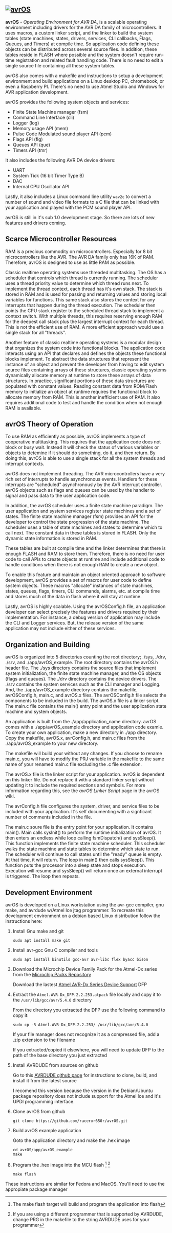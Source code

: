 [![avrOS](docs/avrOS.gif "avrOS")](https://github.com/racerxr650r/avrOS)
---

**avrOS** - _Operating Environment for AVR DA_, is a scalable operating environment 
including drivers for the AVR DA family of microcontrollers. It uses macros, a 
custom linker script, and the linker to build the system tables (state machines,
states, drivers, services, CLI callbacks, Flags, Queues, and Timers) at compile 
time. So application code defining these objects can be distributed across several
source files. In addition, these tables reside in FLASH where possible and the
system doesn't require run-time registration and related fault handling code.
There is no need to edit a single source file containing all these system tables.

avrOS also comes with a makefile and instructions to setup a development
environment and build applications on a Linux desktop PC, chromebook, or even a
Raspberry PI. There's no need to use Atmel Studio and Windows for AVR application
development.

avrOS provides the following system objects and services:

* Finite State Machine manager (fsm)
* Command Line Interface (cli)
* Logger (log)
* Memory usage API (mem)
* Pulse Code Modulated sound player API (pcm)
* Flags API (flg)
* Queues API (que)
* Timers API (tmr)

It also includes the following AVR DA device drivers:

* UART
* System Tick (16 bit Timer Type B)
* DAC
* Internal CPU Oscillator API

Lastly, it also includes a Linux command line utility `wav2c` to convert a 
number of sound and video file formats to a C file that can be linked with
your application and played with the PCM sound player API.

avrOS is still in it's sub 1.0 development stage. So there are lots of new 
features and drivers coming.

## Scarce Microcontroller Resources

RAM is a precious commodity on microcontrollers. Especially for 8 bit 
microcontrollers like the AVR. The AVR DA family only has 16K of RAM. 
Therefore, avrOS is designed to use as little RAM as possible.

Classic realtime operating systems use threaded multitasking. The OS has a 
scheduler that controls which thread is currently running. The scheduler uses a
thread priority value to determine which thread runs next. To implement the 
thread context, each thread has it's own stack. The stack is stored in RAM and
is used for passing and returning values and storing local variables for 
functions. This same stack also stores the context for any interrupts that 
happen during the thread execution. The scheduler then points the CPU stack
register to the scheduled thread stack to implement a context switch. With 
multiple threads, this requires reserving enough RAM for the deepest call stack
plus the largest interrupt context for each thread. This is not the efficient
use of RAM. A more efficient approach would use a single stack for all 
"threads".

Another feature of classic realtime operating systems is a modular design that 
organizes the system code into functional blocks. The application code
interacts using an API that declares and defines the objects these functional
blocks implement. To abstract the data structures that represent the instance
of an object and prevent the developer from having to edit system source files
containing arrays of these structures, classic operating systems dynamically
allocate memory at runtime to store these arrays of data structures. In
practice, significant portions of these data structures are populated with
constant values. Reading constant data from ROM/Flash memory to initialize an
object at runtime requires the functional block to allocate memory from RAM.
This is another inefficient use of RAM. It also requires additional code to
test and handle the condition when not enough RAM is available.

## avrOS Theory of Operation

To use RAM as efficiently as possible, avrOS implements a type of cooperative
multitasking. This requires that the application code does not block or busy
wait. Instead it will check the status of various variables or objects to 
detemine if it should do something, do it, and then return. By doing this,
avrOS is able to use a single stack for all the system threads and interrupt 
contexts.

avrOS does not implement threading. The AVR microcontrollers have a very rich
set of interrupts to handle asynchronous events. Handlers for these interrupts
are "scheduled" asynchronously by the AVR interrupt controller. avrOS objects
such as flags and queues can be used by the handler to signal and pass data to
the user application code.

In addition, the avrOS scheduler uses a finite state machine paradigm. The user
application and system services register state machines and a set of states.
The finite state machine manager (fsm) provides an API for the developer to
control the state progression of the state machine. The scheduler uses a table
of state machines and states to determine which to call next. The constant data
in these tables is stored in FLASH. Only the dynamic state information is
stored in RAM. 

These tables are built at compile time and the linker determines that there is
enough FLASH and RAM to store them. Therefore, there is no need for user code
to call APIs to create objects at runtime and include additional code to handle
conditions when there is not enough RAM to create a new object.

To enable this feature and maintain an object oriented approach to software
development, avrOS provides a set of macros for user code to define system
objects. These macros "allocate" instances of state machines, states, queues,
flags, timers, CLI commands, alarms, etc. at compile time and stores much of
the data in flash where it will stay at runtime.

Lastly, avrOS is highly scalable. Using the avrOSConfig.h file, an application
developer can select precisely the features and drivers required by their
implementation. For instance, a debug version of application may include the
CLI and Logger services. But, the release version of the same application may
not include either of these services.

## Organization and Building

avrOS is organized into 5 directories counting the root directory; ./sys,
./drv, ./srv, and ./app/avrOS_example. The root directory contains the
avrOS.h header file. The ./sys directory contains the source files that
implement system initialization, the finite state machine manager, and the OS
objects (flags and queues). The ./drv directory contains the device drivers.
The ./srv contains the system services such as the CLI manager and Logging.
And, the ./app/avrOS_example directory contains the makefile, avrOSConfig.h,
main.c, and avrOS.x files. The avrOSConfig.h file selects the components to
be included in the build. The avrOS.x file is a linker script. The main.c
file contains the main() entry point and the user application state machine
and system objects.

An application is built from the ./app/application_name directory. avrOS
comes with a ./app/avrOS_example directory and application code examle.
To create your own application, make a new directory in ./app directory.
Copy the makefile, avrOS.x, avrConfig.h, and main.c files from the 
./app/avrOS_example to your new directory. 

The makefile will build your without any changes. If you choose to rename
main.c, you will have to modify the PRJ variable in the makefile to the same
name of your renamed main.c file excluding the .c file extension.

The avrOS.x file is the linker script for your application. avrOS is dependent
on this linker file. Do not replace it with a standard linker script without
updating it to include the required sections and symbols. For more
information regarding this, see the *avrOS Linker Script* page in the avrOS
wiki.

The avrConfig.h file configures the system, driver, and service files to be
included with your application. It's self documenting with a signficant
number of comments included in the file.

The main.c soure file is the entry point for your application. It contains
main(). Main calls sysInit() to perform the runtime initialization of avrOS.
It then enters an endless while loop calling fsmDispatch() and sysSleep().
This function implements the finite state machine scheduler. This scheduler
walks the state machine and state tables to determine which state to run.
The scheduler will continue to call states until the "ready" queue is empty.
At that time, it will return. The loop in main() then calls sysSleep(). This
function puts the processor into a sleep state and stops execution.
Execution will resume and sysSleep() will return once an external interrupt
is triggered. The loop then repeats.

## Development Environment

avrOS is developed on a Linux workstation using the avr-gcc compiler, gnu make,
and avrdude w/Atmel Ice jtag programmer. To recreate this development 
environment on a debian based Linux distribution follow the instructions here:

1. Install Gnu make and git

    ```console    
    sudo apt install make git
    ```

2. Install avr-gcc Gnu C compiler and tools

    ```console
    sudo apt install binutils gcc-avr avr-libc flex byacc bison
    ```

3. Download the Microchip Device Family Pack for the Atmel-Dx series from the [Microchip Packs Repository](http://packs.download.atmel.com/)

    Download the lastest [Atmel AVR-Dx Series Device Support](http://packs.download.atmel.com/#collapse-Atmel-AVR-Dx-DFP-pdsc) DFP

4. Extract the `Atmel.AVR-Dx_DFP.2.2.253.atpack` file locally and copy it to the `/usr/lib/gcc/avr/5.4.0` directory

    From the directory you extracted the DFP use the following command to copy it:

    ```console
    sudo cp -R Atmel.AVR-Dx_DFP.2.2.253/ /usr/lib/gcc/avr/5.4.0
    ```

    If your file manager does not recognize it as a compressed file, add a .zip extension to the filename

    If you extracted/copied it elsewhere, you will need to update DFP to the path of the base directory you just extracted

5. Install AVRDUDE from sources on github

    Go to this [AVRDUDE github page](https://github.com/avrdudes/avrdude/wiki/Building-AVRDUDE-for-Linux)
    for instructions to clone, build, and install it from the latest source

    I recomend this version because the version in the Debian/Ubuntu package
    repository does not include support for the Atmel Ice and it's UPDI programming
    interface.

6. Clone avrOS from github

    ```console
    git clone https://github.com/racerxr650r/avrOS.git
    ```

7. Build avrOS example application

    Goto the application directory and make the .hex image

    ```console
    cd avrOS/app/avrOS_example
    make
    ```

8. Program the .hex image into the MCU flash [^1] [^2]

    ```console
    make flash
    ```
These instructions are similar for Fedora and MacOS. You'll need to use the
appropiate package manager

[^1]: The make flash target will build and program the application into flash
[^2]: If you are using a different programmer that is supported by AVRDUDE, 
change PRG in the makefile to the string AVRDUDE uses for your programmer
